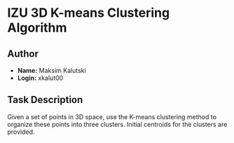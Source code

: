 # IZU 3D K-means Clustering Algorithm

## Author

- **Name:** Maksim Kalutski
- **Login:** xkalut00

## Task Description

Given a set of points in 3D space, use the K-means clustering method to organize these points into three clusters.
Initial centroids for the clusters are provided.
